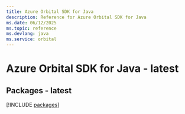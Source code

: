 ```yaml
---
title: Azure Orbital SDK for Java
description: Reference for Azure Orbital SDK for Java
ms.date: 06/12/2025
ms.topic: reference
ms.devlang: java
ms.service: orbital
---
```

# Azure Orbital SDK for Java - latest
## Packages - latest
[!INCLUDE [packages](orbital-index.md)]